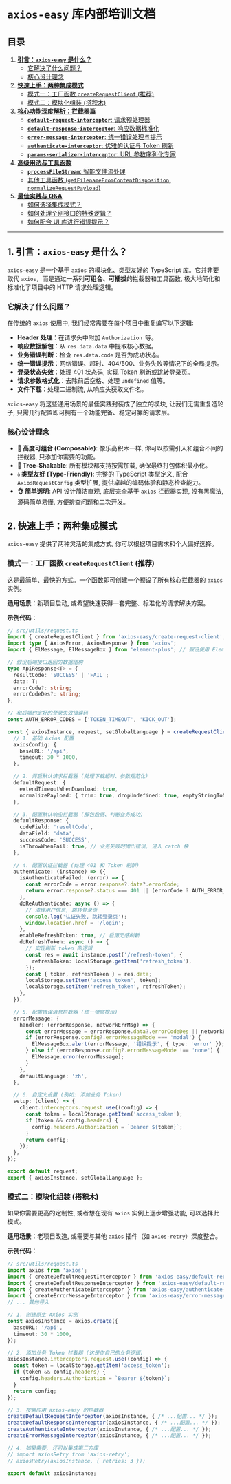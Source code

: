 # `axios-easy` 库内部培训文档

## 目录

1.  [**引言：`axios-easy` 是什么？**](#1-引言axios-easy-是什么)
    *   [它解决了什么问题？](#它解决了什么问题)
    *   [核心设计理念](#核心设计理念)
2.  [**快速上手：两种集成模式**](#2-快速上手两种集成模式)
    *   [模式一：工厂函数 `createRequestClient` (推荐)](#模式一工厂函数-createrequestclient-推荐)
    *   [模式二：模块化组装 (搭积木)](#模式二模块化组装-搭积木)
3.  [**核心功能深度解析：拦截器篇**](#3-核心功能深度解析拦截器篇)
    *   [**`default-request-interceptor`**: 请求预处理器](#default-request-interceptor-请求预处理器)
    *   [**`default-response-interceptor`**: 响应数据标准化](#default-response-interceptor-响应数据标准化)
    *   [**`error-message-interceptor`**: 统一错误处理与提示](#error-message-interceptor-统一错误处理与提示)
    *   [**`authenticate-interceptor`**: 优雅的认证与 Token 刷新](#authenticate-interceptor-优雅的认证与-token-刷新)
    *   [**`params-serializer-interceptor`**: URL 参数序列化专家](#params-serializer-interceptor-url-参数序列化专家)
4.  [**高级用法与工具函数**](#4-高级用法与工具函数)
    *   [**`processFileStream`**: 智能文件流处理](#processfilestream-智能文件流处理)
    *   [其他工具函数 (`getFilenameFromContentDisposition`, `normalizeRequestPayload`)](#其他工具函数)
5.  [**最佳实践与 Q&A**](#5-最佳实践与-qa)
    *   [如何选择集成模式？](#如何选择集成模式)
    *   [如何处理个别接口的特殊逻辑？](#如何处理个别接口的特殊逻辑)
    *   [如何配合 UI 库进行错误提示？](#如何配合-ui-库进行错误提示)

---

## 1. 引言：`axios-easy` 是什么？

`axios-easy` 是一个基于 `axios` 的模块化、类型友好的 TypeScript 库。它并非要取代 `axios`，而是通过一系列**可组合、可插拔**的拦截器和工具函数, 极大地简化和标准化了项目中的 HTTP 请求处理逻辑。

### 它解决了什么问题？

在传统的 `axios` 使用中, 我们经常需要在每个项目中重复编写以下逻辑:

*   **Header 处理**：在请求头中附加 `Authorization `等。
*   **响应数据解包**：从 `res.data.data` 中提取核心数据。
*   **业务错误判断**：检查 `res.data.code` 是否为成功状态。
*   **统一错误提示**：网络错误、超时、404/500、业务失败等情况下的全局提示。
*   **登录状态失效**：处理 401 状态码, 实现 Token 刷新或跳转登录页。
*   **请求参数格式化**：去除前后空格、处理 `undefined` 值等。
*   **文件下载**：处理二进制流, 从响应头获取文件名。

`axios-easy` 将这些通用场景的最佳实践封装成了独立的模块, 让我们无需重复造轮子, 只需几行配置即可拥有一个功能完备、稳定可靠的请求层。

### 核心设计理念

*   **🔌 高度可组合 (Composable)**: 像乐高积木一样, 你可以按需引入和组合不同的拦截器, 只添加你需要的功能。
*   **🌳 Tree-Shakable**: 所有模块都支持按需加载, 确保最终打包体积最小化。
*   **💧 类型友好 (Type-Friendly)**: 完整的 TypeScript 类型定义, 配合 `AxiosRequestConfig` 类型扩展, 提供卓越的编码体验和静态检查能力。
*   **👌 简单透明**: API 设计简洁直观, 底层完全基于 `axios` 拦截器实现, 没有黑魔法, 源码简单易懂, 方便排查问题和二次开发。

## 2. 快速上手：两种集成模式

`axios-easy` 提供了两种灵活的集成方式, 你可以根据项目需求和个人偏好选择。

### 模式一：工厂函数 `createRequestClient` (推荐)

这是最简单、最快的方式。一个函数即可创建一个预设了所有核心拦截器的 `axios` 实例。

**适用场景**：新项目启动, 或希望快速获得一套完整、标准化的请求解决方案。

**示例代码**：

```typescript
// src/utils/request.ts
import { createRequestClient } from 'axios-easy/create-request-client';
import type { AxiosError, AxiosResponse } from 'axios';
import { ElMessage, ElMessageBox } from 'element-plus'; // 假设使用 Element Plus

// 假设后端接口返回的数据结构
type ApiResponse<T> = {
  resultCode: 'SUCCESS' | 'FAIL';
  data: T;
  errorCode?: string;
  errorCodeDes?: string;
};

// 和后端约定好的登录失效错误码
const AUTH_ERROR_CODES = ['TOKEN_TIMEOUT', 'KICK_OUT'];

const { axiosInstance, request, setGlobalLanguage } = createRequestClient({
  // 1. 基础 Axios 配置
  axiosConfig: {
    baseURL: '/api',
    timeout: 30 * 1000,
  },

  // 2. 开启默认请求拦截器 (处理下载超时、参数规范化)
  defaultRequest: {
    extendTimeoutWhenDownload: true,
    normalizePayload: { trim: true, dropUndefined: true, emptyStringToNull: true },
  },

  // 3. 配置默认响应拦截器 (解包数据、判断业务成功)
  defaultResponse: {
    codeField: 'resultCode',
    dataField: 'data',
    successCode: 'SUCCESS',
    isThrowWhenFail: true, // 业务失败时抛出错误, 进入 catch 块
  },

  // 4. 配置认证拦截器 (处理 401 和 Token 刷新)
  authenticate: (instance) => ({
    isAuthenticateFailed: (error) => {
      const errorCode = error.response?.data?.errorCode;
      return error.response?.status === 401 || (errorCode ? AUTH_ERROR_CODES.includes(errorCode) : false);
    },
    doReAuthenticate: async () => {
      // 清理用户信息, 跳转登录页
      console.log('认证失败, 跳转登录页');
      window.location.href = '/login';
    },
    enableRefreshToken: true, // 启用无感刷新
    doRefreshToken: async () => {
      // 实现刷新 token 的逻辑
      const res = await instance.post('/refresh-token', {
        refreshToken: localStorage.getItem('refresh_token'),
      });
      const { token, refreshToken } = res.data;
      localStorage.setItem('access_token', token);
      localStorage.setItem('refresh_token', refreshToken);
    },
  }),

  // 5. 配置错误消息拦截器 (统一弹窗提示)
  errorMessage: {
    handler: (errorResponse, networkErrMsg) => {
      const errorMessage = errorResponse.data?.errorCodeDes || networkErrMsg || '未知错误';
      if (errorResponse.config?.errorMessageMode === 'modal') {
        ElMessageBox.alert(errorMessage, '错误提示', { type: 'error' });
      } else if (errorResponse.config?.errorMessageMode !== 'none') {
        ElMessage.error(errorMessage);
      }
    },
    defaultLanguage: 'zh',
  },

  // 6. 自定义设置 (例如: 添加业务 Token)
  setup: (client) => {
    client.interceptors.request.use((config) => {
      const token = localStorage.getItem('access_token');
      if (token && config.headers) {
        config.headers.Authorization = `Bearer ${token}`;
      }
      return config;
    });
  },
});

export default request;
export { axiosInstance, setGlobalLanguage };
```

### 模式二：模块化组装 (搭积木)

如果你需要更高的定制性, 或者想在现有 `axios` 实例上逐步增强功能, 可以选择此模式。

**适用场景**：老项目改造, 或需要与其他 `axios` 插件（如 `axios-retry`）深度整合。

**示例代码**：

```typescript
// src/utils/request.ts
import axios from 'axios';
import { createDefaultRequestInterceptor } from 'axios-easy/default-request-interceptor';
import { createDefaultResponseInterceptor } from 'axios-easy/default-response-interceptor';
import { createAuthenticateInterceptor } from 'axios-easy/authenticate-interceptor';
import { createErrorMessageInterceptor } from 'axios-easy/error-message-interceptor';
// ... 其他导入

// 1. 创建原生 Axios 实例
const axiosInstance = axios.create({
  baseURL: '/api',
  timeout: 30 * 1000,
});

// 2. 添加业务 Token 拦截器 (这是你自己的业务逻辑)
axiosInstance.interceptors.request.use((config) => {
  const token = localStorage.getItem('access_token');
  if (token && config.headers) {
    config.headers.Authorization = `Bearer ${token}`;
  }
  return config;
});

// 3. 按需应用 axios-easy 的拦截器
createDefaultRequestInterceptor(axiosInstance, { /* ...配置... */ });
createDefaultResponseInterceptor(axiosInstance, { /* ...配置... */ });
createAuthenticateInterceptor(axiosInstance, { /* ...配置... */ });
createErrorMessageInterceptor(axiosInstance, { /* ...配置... */ });

// 4. 如果需要, 还可以集成第三方库
// import axiosRetry from 'axios-retry';
// axiosRetry(axiosInstance, { retries: 3 });

export default axiosInstance;
```
